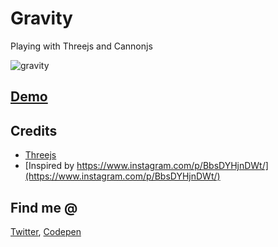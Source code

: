 # Gravity

Playing with Threejs and Cannonjs

![gravity](https://user-images.githubusercontent.com/178548/197077150-e442d6ae-d93c-490b-98d2-b8e6c40e0bc7.gif)

## [Demo](https://iondrimba.github.io/gravity/public/index.html)

## Credits

* [Threejs](https://threejs.org/)
* [Inspired by https://www.instagram.com/p/BbsDYHjnDWt/](https://www.instagram.com/p/BbsDYHjnDWt/)

## Find me @

[Twitter](https://twitter.com/code__music), [Codepen](https://codepen.io/iondrimba/)
